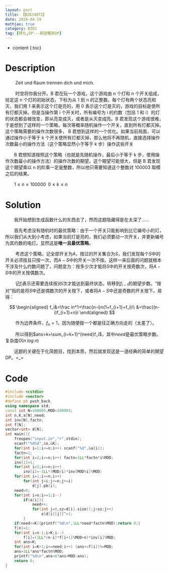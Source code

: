 ```yaml
---
layout: post
title: 【BZOJ4872】
date: 2018-04-19
mathjax: true
category: BZOJ
tag: [转化,DP---期望概率DP]
---
```

* content
{:toc}


# Description

​	　　Zeit und Raum trennen dich und mich.

​	　　时空将你我分开。B 君在玩一个游戏，这个游戏由 n 个灯和 n 个开关组成，给定这 n 个灯的初始状态，下标为从 1 到 n 的正整数。每个灯有两个状态亮和灭，我们用 1 来表示这个灯是亮的，用 0 表示这个灯是灭的，游戏的目标是使所有灯都灭掉。但是当操作第 i 个开关时，所有编号为 i 的约数（包括 1 和 i）的灯的状态都会被改变，即从亮变成灭，或者是从灭变成亮。B 君发现这个游戏很难，于是想到了这样的一个策略，每次等概率随机操作一个开关，直到所有灯都灭掉。这个策略需要的操作次数很多， B 君想到这样的一个优化。如果当前局面，可以通过操作小于等于 k 个开关使所有灯都灭掉，那么他将不再随机，直接选择操作次数最小的操作方法（这个策略显然小于等于 k 步）操作这些开关

　　B 君想知道按照这个策略（也就是先随机操作，最后小于等于 k 步，使用操作次数最小的操作方法）的操作次数的期望。这个期望可能很大，但是 B 君发现这个期望乘以 n 的阶乘一定是整数，所以他只需要知道这个整数对 100003 取模之后的结果。

　　$1 ≤ n ≤ 100000\;\; 0 ≤ k ≤ n$



# Solution

​	　　我开始想到生成函数什么的东西去了，然而这题隐藏得是在太深了......

​	　　首先考虑没有随机时的最优策略：由于一个开关只能影响到比它编号小的灯，所以我们从大到小考虑，如果当前灯是亮的，我们必须要动一次开关，并更新编号为其约数的电灯。显然这是**唯一且最优策略**。

​	　　考虑这个策略，记全部开关为$A$，按过的开关集合为$S$，我们发现每个$S$中的开关必须按且只按一次，而$A-S$中的开关一次不按。这样一来后面的问题就根本不涉及什么约数问题了，问题变为：按多少次才能将$S$中的开关按奇数次，将$A-S$中的开关按偶数次。

​	　　记$f_i$表示还需要连续按对$i$次才能达到最终状态，转移到$f_{i-1}$的期望步数。“按对”指的是将$S$中还是偶数次的开关按下，或者将$A-S$中还是奇数的开关按下。易得：


$$
\begin{aligned}
f_i&=\frac in*1+\frac{n-i}n(1+f_{i+1}+f_i)\\
&=\frac{(n-i)f_{i+1}+n}i
\end{aligned}
$$


​	　　作为边界条件，$f_n=1$，因为随便按一个都是往正确方向走的（太差了）。

​	　　所以得到$ans=k+\sum_{i=k+1}^{need}f_i$，其中$need$是最优策略步数。复杂度$O(n\;log\;n)$

​	　　这题的关键在于化简题目，找到本质，然后就发现这是一道经典的简单的期望DP。=_=

# Code

```c++
#include <cstdio>
#include <vector>
#define pb push_back
using namespace std;
const int N=100005,MOD=100003;
int n,K,a[N],need;
int inv[N],factn;
int f[N];
vector<int> d[N];
int main(){
	freopen("input.in","r",stdin);
	scanf("%d%d",&n,&K);
	for(int i=1;i<=n;i++) scanf("%d",&a[i]);
	factn=1;
	for(int i=2;i<=n;i++) factn=1LL*factn*i%MOD;
	inv[1]=1;
	for(int i=2;i<=n;i++)
		inv[i]=-1LL*(MOD/i)*inv[MOD%i]%MOD;
	for(int i=1;i<=n;i++)
		for(int j=i;j<=n;j+=i)
			d[j].pb(i);
	need=0;
	for(int i=n;i>=1;i--)
		if(a[i]){
			need++;
			for(int j=0,sz=d[i].size();j<sz;j++)
				a[d[i][j]]^=1;
		}
	if(need<=K){printf("%d\n",1LL*need*factn%MOD);return 0;}
	f[n]=1;
	for(int i=n-1;i>K;i--)
		f[i]=(1LL*(n-i)*f[i+1]%MOD+n)*inv[i]%MOD;
	int ans=K;
	for(int i=K+1;i<=need;i++) (ans+=f[i])%=MOD;
	ans=1LL*ans*factn%MOD;
	printf("%d\n",ans<0?ans+MOD:ans);
	return 0;
}
```

